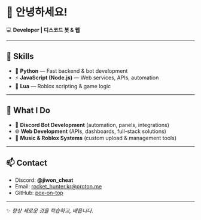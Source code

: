 # 👋 안녕하세요!

💻 **Developer | 디스코드 봇 & 웹**

---

## 🚀 Skills
- 🐍 **Python** — Fast backend & bot development  
- ⚡ **JavaScript (Node.js)** — Web services, APIs, automation  
- 🌙 **Lua** — Roblox scripting & game logic  

---

## 🔧 What I Do
- 🤖 **Discord Bot Development** (automation, panels, integrations)  
- 🌐 **Web Development** (APIs, dashboards, full-stack solutions)  
- 🎵 **Music & Roblox Systems** (custom upload & management tools)  

---

## 📫 Contact
- Discord: **@jiwon_cheat**
- Email: rocket_hunter.kr@proton.me
- GitHub: [pox-on-top](https://github.com/pox-on-top)  

---
✨ *항상 새로운 것을 학습하고, 배웁니다.*  
